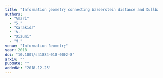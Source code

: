 ```yaml
---
title: "Information geometry connecting Wasserstein distance and Kullback–Leibler divergence via the entropy-relaxed transportation problem"
authors:
  - "Amari"
  - "S."
  - "Karakida"
  - "R."
  - "Oizumi"
  - "M."
venue: "Information Geometry"
year: 2018
doi: "10.1007/s41884-018-0002-8"
arxiv: ""
pubdate: ""
addedAt: "2018-12-25"
---
```

